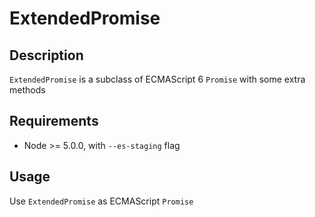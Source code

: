 
# ExtendedPromise

## Description

`ExtendedPromise` is a subclass of ECMAScript 6 `Promise` with some extra methods

## Requirements

 * Node >= 5.0.0, with `--es-staging` flag

## Usage

Use `ExtendedPromise` as ECMAScript `Promise`
